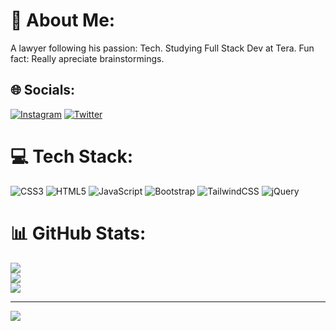 # 💫 About Me:
A lawyer following his passion: Tech.
Studying Full Stack Dev at Tera.
Fun fact: Really apreciate brainstormings.

## 🌐 Socials:
[![Instagram](https://img.shields.io/badge/Instagram-%23E4405F.svg?logo=Instagram&logoColor=white)](https://instagram.com/llucasoliva) [![Twitter](https://img.shields.io/badge/Twitter-%231DA1F2.svg?logo=Twitter&logoColor=white)](https://twitter.com/llucasoliva) 

# 💻 Tech Stack:
![CSS3](https://img.shields.io/badge/css3-%231572B6.svg?style=flat-square&logo=css3&logoColor=white) ![HTML5](https://img.shields.io/badge/html5-%23E34F26.svg?style=flat-square&logo=html5&logoColor=white) ![JavaScript](https://img.shields.io/badge/javascript-%23323330.svg?style=flat-square&logo=javascript&logoColor=%23F7DF1E) ![Bootstrap](https://img.shields.io/badge/bootstrap-%23563D7C.svg?style=flat-square&logo=bootstrap&logoColor=white) ![TailwindCSS](https://img.shields.io/badge/tailwindcss-%2338B2AC.svg?style=flat-square&logo=tailwind-css&logoColor=white) ![jQuery](https://img.shields.io/badge/jquery-%230769AD.svg?style=flat-square&logo=jquery&logoColor=white)
# 📊 GitHub Stats:
![](https://github-readme-stats.vercel.app/api?username=llucasoliva&theme=vue-dark&hide_border=false&include_all_commits=true&count_private=false)<br/>
![](https://github-readme-streak-stats.herokuapp.com/?user=llucasoliva&theme=vue-dark&hide_border=false)<br/>
![](https://github-readme-stats.vercel.app/api/top-langs/?username=llucasoliva&theme=vue-dark&hide_border=false&include_all_commits=true&count_private=false&layout=compact)

---
[![](https://visitcount.itsvg.in/api?id=llucasoliva&icon=0&color=0)](https://visitcount.itsvg.in)

<!-- Proudly created with GPRM ( https://gprm.itsvg.in ) -->
